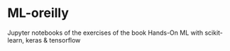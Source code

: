 # ML-oreilly
Jupyter notebooks of the exercises of the book Hands-On ML with scikit-learn, keras &amp; tensorflow
